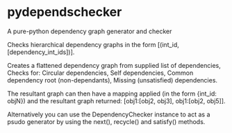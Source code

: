pydependschecker
================

A pure-python dependency graph generator and checker

Checks hierarchical dependency graphs in the form [(int_id, [dependency_int_ids])].

Creates a flattened dependency graph from supplied list of dependencies,
Checks for:
  Circular dependencies,
  Self dependencies,
  Common dependency root (non-dependants),
  Missing (unsatisfied) dependencies.

The resultant graph can then have a mapping
applied (in the form {int_id: objN}) and the resultant graph returned: [obj1:[obj2, obj3], obj1:[obj2, obj5]].

Alternatively you can use the DependencyChecker instance to act as a psudo generator
by using the next(), recycle() and satisfy() methods.
